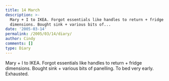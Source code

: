 ```yaml
---
title: 14 March
description: >-
  Mary + I to IKEA. Forgot essentials like handles to return + fridge
  dimensions. Bought sink + various bits of...
date: '2005-03-14'
permalink: /2005/03/14/diary/
author: Cindy
comments: []
type: Diary
---
```


Mary + I to IKEA. Forgot essentials like handles to return + fridge dimensions. Bought sink + various bits of panelling. To bed very early. Exhausted.
